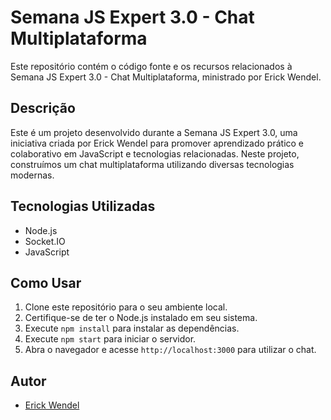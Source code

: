 
# Semana JS Expert 3.0 - Chat Multiplataforma

Este repositório contém o código fonte e os recursos relacionados à Semana JS Expert 3.0 - Chat Multiplataforma, ministrado por Erick Wendel.

## Descrição

Este é um projeto desenvolvido durante a Semana JS Expert 3.0, uma iniciativa criada por Erick Wendel para promover aprendizado prático e colaborativo
em JavaScript e tecnologias relacionadas. Neste projeto, construímos um chat multiplataforma utilizando diversas tecnologias modernas.

## Tecnologias Utilizadas

- Node.js
- Socket.IO
- JavaScript

## Como Usar

1. Clone este repositório para o seu ambiente local.
2. Certifique-se de ter o Node.js instalado em seu sistema.
3. Execute `npm install` para instalar as dependências.
4. Execute `npm start` para iniciar o servidor.
5. Abra o navegador e acesse `http://localhost:3000` para utilizar o chat.



## Autor

- [Erick Wendel](https://github.com/erickwendel)


